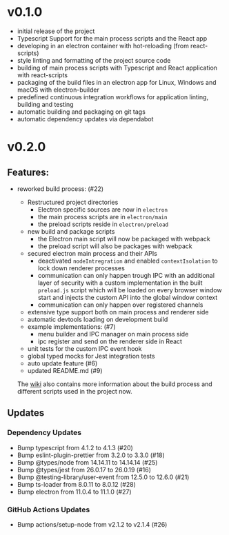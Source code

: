 # v0.1.0

- initial release of the project
- Typescript Support for the main process scripts and the React app
- developing in an electron container with hot-reloading (from react-scripts)
- style linting and formatting of the project source code
- building of main process scripts with Typescript and React application with react-scripts
- packaging of the build files in an electron app for Linux, Windows and macOS with electron-builder
- predefined continuous integration workflows for application linting, building and testing
- automatic building and packaging on git tags
- automatic dependency updates via dependabot

# v0.2.0

## Features:

- reworked build process: (#22)

  - Restructured project directories
    - Electron specific sources are now in `electron`
    - the main process scripts are in `electron/main`
    - the preload scripts reside in `electron/preload`
  - new build and package scripts
    - the Electron main script will now be packaged with webpack
    - the preload script will also be packages with webpack
  - secured electron main process and their APIs
    - deactivated `nodeIntregration` and enabled `contextIsolation` to lock down renderer processes
    - communication can only happen trough IPC with an additional layer of security with a custom implementation in the built `preload.js` script which will be loaded on every browser window start and injects the custom API into the global window context
    - communication can only happen over registered channels
  - extensive type support both on main process and renderer side
  - automatic devtools loading on development build
  - example implementations: (#7)
    - menu builder and IPC manager on main process side
    - ipc register and send on the renderer side in React
  - unit tests for the custom IPC event hook
  - global typed mocks for Jest integration tests
  - auto update feature (#6)
  - updated README.md (#9)

  The [wiki](https://github.com/fliegwerk/electron-react-boilerplate/wiki) also contains more information about the build process and different scripts used in the project now.

## Updates

### Dependency Updates

- Bump typescript from 4.1.2 to 4.1.3 (#20)
- Bump eslint-plugin-prettier from 3.2.0 to 3.3.0 (#18)
- Bump @types/node from 14.14.11 to 14.14.14 (#25)
- Bump @types/jest from 26.0.17 to 26.0.19 (#16)
- Bump @testing-library/user-event from 12.5.0 to 12.6.0 (#21)
- Bump ts-loader from 8.0.11 to 8.0.12 (#28)
- Bump electron from 11.0.4 to 11.1.0 (#27)

### GitHub Actions Updates

- Bump actions/setup-node from v2.1.2 to v2.1.4 (#26)

